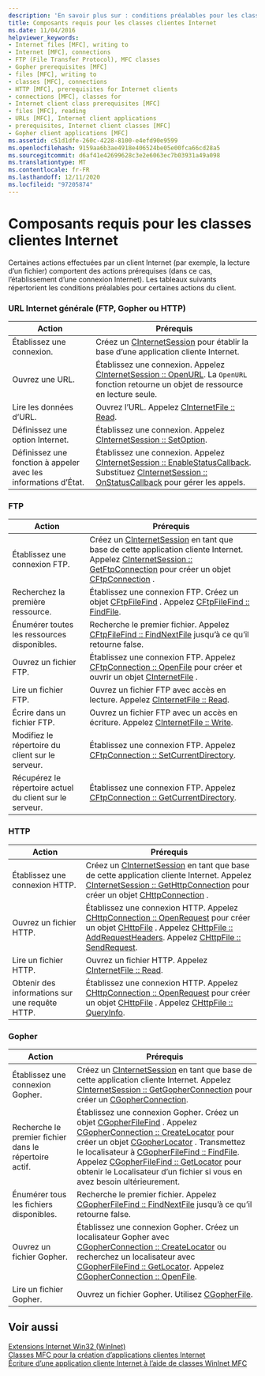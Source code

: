 ```yaml
---
description: 'En savoir plus sur : conditions préalables pour les classes clientes Internet'
title: Composants requis pour les classes clientes Internet
ms.date: 11/04/2016
helpviewer_keywords:
- Internet files [MFC], writing to
- Internet [MFC], connections
- FTP (File Transfer Protocol), MFC classes
- Gopher prerequisites [MFC]
- files [MFC], writing to
- classes [MFC], connections
- HTTP [MFC], prerequisites for Internet clients
- connections [MFC], classes for
- Internet client class prerequisites [MFC]
- files [MFC], reading
- URLs [MFC], Internet client applications
- prerequisites, Internet client classes [MFC]
- Gopher client applications [MFC]
ms.assetid: c51d1dfe-260c-4228-8100-e4efd90e9599
ms.openlocfilehash: 9159aa6b3ae4918e406524be05e00fca66cd28a5
ms.sourcegitcommit: d6af41e42699628c3e2e6063ec7b03931a49a098
ms.translationtype: MT
ms.contentlocale: fr-FR
ms.lasthandoff: 12/11/2020
ms.locfileid: "97205874"
---
```

# <a name="prerequisites-for-internet-client-classes"></a>Composants requis pour les classes clientes Internet

Certaines actions effectuées par un client Internet (par exemple, la lecture d’un fichier) comportent des actions prérequises (dans ce cas, l’établissement d’une connexion Internet). Les tableaux suivants répertorient les conditions préalables pour certaines actions du client.

### <a name="general-internet-url-ftp-gopher-or-http"></a>URL Internet générale (FTP, Gopher ou HTTP)

|Action|Prérequis|
|------------|------------------|
|Établissez une connexion.|Créez un [CInternetSession](reference/cinternetsession-class.md) pour établir la base d’une application cliente Internet.|
|Ouvrez une URL.|Établissez une connexion. Appelez [CInternetSession :: OpenURL](reference/cinternetsession-class.md#openurl). La `OpenURL` fonction retourne un objet de ressource en lecture seule.|
|Lire les données d’URL.|Ouvrez l’URL. Appelez [CInternetFile :: Read](reference/cinternetfile-class.md#read).|
|Définissez une option Internet.|Établissez une connexion. Appelez [CInternetSession :: SetOption](reference/cinternetsession-class.md#setoption).|
|Définissez une fonction à appeler avec les informations d’État.|Établissez une connexion. Appelez [CInternetSession :: EnableStatusCallback](reference/cinternetsession-class.md#enablestatuscallback). Substituez [CInternetSession :: OnStatusCallback](reference/cinternetsession-class.md#onstatuscallback) pour gérer les appels.|

### <a name="ftp"></a>FTP

|Action|Prérequis|
|------------|------------------|
|Établissez une connexion FTP.|Créez un [CInternetSession](reference/cinternetsession-class.md) en tant que base de cette application cliente Internet. Appelez [CInternetSession :: GetFtpConnection](reference/cinternetsession-class.md#getftpconnection) pour créer un objet [CFtpConnection](reference/cftpconnection-class.md) .|
|Recherchez la première ressource.|Établissez une connexion FTP. Créez un objet [CFtpFileFind](reference/cftpfilefind-class.md) . Appelez [CFtpFileFind :: FindFile](reference/cftpfilefind-class.md#findfile).|
|Énumérer toutes les ressources disponibles.|Recherche le premier fichier. Appelez [CFtpFileFind :: FindNextFile](reference/cftpfilefind-class.md#findnextfile) jusqu’à ce qu’il retourne false.|
|Ouvrez un fichier FTP.|Établissez une connexion FTP. Appelez [CFtpConnection :: OpenFile](reference/cftpconnection-class.md#openfile) pour créer et ouvrir un objet [CInternetFile](reference/cinternetfile-class.md) .|
|Lire un fichier FTP.|Ouvrez un fichier FTP avec accès en lecture. Appelez [CInternetFile :: Read](reference/cinternetfile-class.md#read).|
|Écrire dans un fichier FTP.|Ouvrez un fichier FTP avec un accès en écriture. Appelez [CInternetFile :: Write](reference/cinternetfile-class.md#write).|
|Modifiez le répertoire du client sur le serveur.|Établissez une connexion FTP. Appelez [CFtpConnection :: SetCurrentDirectory](reference/cftpconnection-class.md#setcurrentdirectory).|
|Récupérez le répertoire actuel du client sur le serveur.|Établissez une connexion FTP. Appelez [CFtpConnection :: GetCurrentDirectory](reference/cftpconnection-class.md#getcurrentdirectory).|

### <a name="http"></a>HTTP

|Action|Prérequis|
|------------|------------------|
|Établissez une connexion HTTP.|Créez un [CInternetSession](reference/cinternetsession-class.md) en tant que base de cette application cliente Internet. Appelez [CInternetSession :: GetHttpConnection](reference/cinternetsession-class.md#gethttpconnection) pour créer un objet [CHttpConnection](reference/chttpconnection-class.md) .|
|Ouvrez un fichier HTTP.|Établissez une connexion HTTP. Appelez [CHttpConnection :: OpenRequest](reference/chttpconnection-class.md#openrequest) pour créer un objet [CHttpFile](reference/chttpfile-class.md) . Appelez [CHttpFile :: AddRequestHeaders](reference/chttpfile-class.md#addrequestheaders). Appelez [CHttpFile :: SendRequest](reference/chttpfile-class.md#sendrequest).|
|Lire un fichier HTTP.|Ouvrez un fichier HTTP. Appelez [CInternetFile :: Read](reference/cinternetfile-class.md#read).|
|Obtenir des informations sur une requête HTTP.|Établissez une connexion HTTP. Appelez [CHttpConnection :: OpenRequest](reference/chttpconnection-class.md#openrequest) pour créer un objet [CHttpFile](reference/chttpfile-class.md) . Appelez [CHttpFile :: QueryInfo](reference/chttpfile-class.md#queryinfo).|

### <a name="gopher"></a>Gopher

|Action|Prérequis|
|------------|------------------|
|Établissez une connexion Gopher.|Créez un [CInternetSession](reference/cinternetsession-class.md) en tant que base de cette application cliente Internet. Appelez [CInternetSession :: GetGopherConnection](reference/cinternetsession-class.md#getgopherconnection) pour créer un [CGopherConnection](reference/cgopherconnection-class.md).|
|Recherche le premier fichier dans le répertoire actif.|Établissez une connexion Gopher. Créez un objet [CGopherFileFind](reference/cgopherfilefind-class.md) . Appelez [CGopherConnection :: CreateLocator](reference/cgopherconnection-class.md#createlocator) pour créer un objet [CGopherLocator](reference/cgopherlocator-class.md) . Transmettez le localisateur à [CGopherFileFind :: FindFile](reference/cgopherfilefind-class.md#findfile). Appelez [CGopherFileFind :: GetLocator](reference/cgopherfilefind-class.md#getlocator) pour obtenir le Localisateur d’un fichier si vous en avez besoin ultérieurement.|
|Énumérer tous les fichiers disponibles.|Recherche le premier fichier. Appelez [CGopherFileFind :: FindNextFile](reference/cgopherfilefind-class.md#findnextfile) jusqu’à ce qu’il retourne false.|
|Ouvrez un fichier Gopher.|Établissez une connexion Gopher. Créez un localisateur Gopher avec [CGopherConnection :: CreateLocator](reference/cgopherconnection-class.md#createlocator) ou recherchez un localisateur avec [CGopherFileFind :: GetLocator](reference/cgopherfilefind-class.md#getlocator). Appelez [CGopherConnection :: OpenFile](reference/cgopherconnection-class.md#openfile).|
|Lire un fichier Gopher.|Ouvrez un fichier Gopher. Utilisez [CGopherFile](reference/cgopherfile-class.md).|

## <a name="see-also"></a>Voir aussi

[Extensions Internet Win32 (WinInet)](win32-internet-extensions-wininet.md)<br/>
[Classes MFC pour la création d’applications clientes Internet](mfc-classes-for-creating-internet-client-applications.md)<br/>
[Écriture d’une application cliente Internet à l’aide de classes WinInet MFC](writing-an-internet-client-application-using-mfc-wininet-classes.md)
